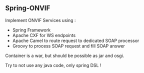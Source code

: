 Spring-ONVIF
--------------------

Implement ONVIF Services using :
- Spring Framework
- Apache CXF for WS endpoints
- Apache Camel to route request to dedicated SOAP processor
- Groovy to process SOAP request and fill SOAP answer

Container is a war, but should be possible as jar and osgi.

Try to not use any java code, only spring DSL !
